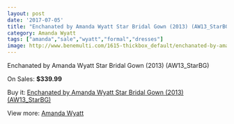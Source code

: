 ```yaml
---
layout: post
date: '2017-07-05'
title: "Enchanated by Amanda Wyatt Star Bridal Gown (2013) (AW13_StarBG)"
category: Amanda Wyatt
tags: ["amanda","sale","wyatt","formal","dresses"]
image: http://www.benemulti.com/1615-thickbox_default/enchanated-by-amanda-wyatt-star-bridal-gown-2013-aw13starbg.jpg
---
```

Enchanated by Amanda Wyatt Star Bridal Gown (2013) (AW13_StarBG)

On Sales: **$339.99**
<a href="https://www.benemulti.com/en/amanda-wyatt/619-enchanated-by-amanda-wyatt-star-bridal-gown-2013-aw13starbg.html"><amp-img layout="responsive" width="600" height="600" src="//www.benemulti.com/1615-thickbox_default/enchanated-by-amanda-wyatt-star-bridal-gown-2013-aw13starbg.jpg" alt="Enchanated by Amanda Wyatt Star Bridal Gown (2013) (AW13_StarBG) 0" /></a>
<a href="https://www.benemulti.com/en/amanda-wyatt/619-enchanated-by-amanda-wyatt-star-bridal-gown-2013-aw13starbg.html"><amp-img layout="responsive" width="600" height="600" src="//www.benemulti.com/1616-thickbox_default/enchanated-by-amanda-wyatt-star-bridal-gown-2013-aw13starbg.jpg" alt="Enchanated by Amanda Wyatt Star Bridal Gown (2013) (AW13_StarBG) 1" /></a>

Buy it: [Enchanated by Amanda Wyatt Star Bridal Gown (2013) (AW13_StarBG)](https://www.benemulti.com/en/amanda-wyatt/619-enchanated-by-amanda-wyatt-star-bridal-gown-2013-aw13starbg.html "Enchanated by Amanda Wyatt Star Bridal Gown (2013) (AW13_StarBG)")

View more: [Amanda Wyatt](https://www.benemulti.com/en/7-amanda-wyatt "Amanda Wyatt")